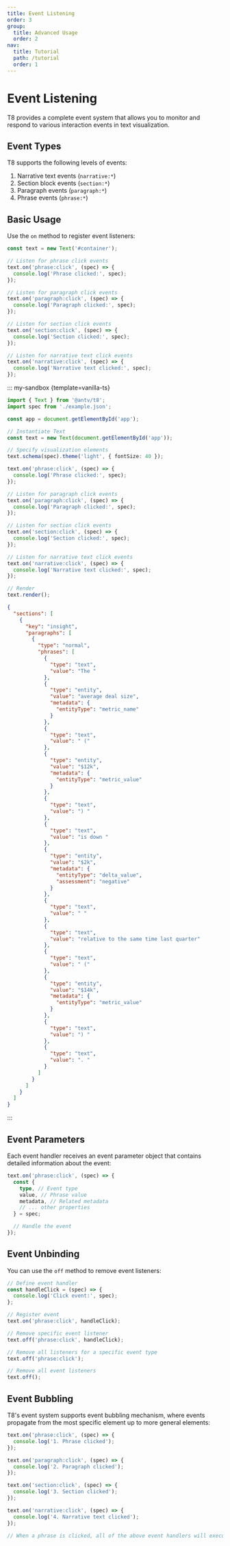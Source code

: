 ```yaml
---
title: Event Listening
order: 3
group:
  title: Advanced Usage
  order: 2
nav:
  title: Tutorial
  path: /tutorial
  order: 1
---
```


# Event Listening

T8 provides a complete event system that allows you to monitor and respond to various interaction events in text visualization.

## Event Types

T8 supports the following levels of events:

1. Narrative text events (`narrative:*`)
2. Section block events (`section:*`)
3. Paragraph events (`paragraph:*`)
4. Phrase events (`phrase:*`)

## Basic Usage

Use the `on` method to register event listeners:

```ts
const text = new Text('#container');

// Listen for phrase click events
text.on('phrase:click', (spec) => {
  console.log('Phrase clicked:', spec);
});

// Listen for paragraph click events
text.on('paragraph:click', (spec) => {
  console.log('Paragraph clicked:', spec);
});

// Listen for section click events
text.on('section:click', (spec) => {
  console.log('Section clicked:', spec);
});

// Listen for narrative text click events
text.on('narrative:click', (spec) => {
  console.log('Narrative text clicked:', spec);
});
```

::: my-sandbox {template=vanilla-ts}

```ts index.ts
import { Text } from '@antv/t8';
import spec from './example.json';

const app = document.getElementById('app');

// Instantiate Text
const text = new Text(document.getElementById('app'));

// Specify visualization elements
text.schema(spec).theme('light', { fontSize: 40 });

text.on('phrase:click', (spec) => {
  console.log('Phrase clicked:', spec);
});

// Listen for paragraph click events
text.on('paragraph:click', (spec) => {
  console.log('Paragraph clicked:', spec);
});

// Listen for section click events
text.on('section:click', (spec) => {
  console.log('Section clicked:', spec);
});

// Listen for narrative text click events
text.on('narrative:click', (spec) => {
  console.log('Narrative text clicked:', spec);
});

// Render
text.render();
```

```json example.json
{
  "sections": [
    {
      "key": "insight",
      "paragraphs": [
        {
          "type": "normal",
          "phrases": [
            {
              "type": "text",
              "value": "The "
            },
            {
              "type": "entity",
              "value": "average deal size",
              "metadata": {
                "entityType": "metric_name"
              }
            },
            {
              "type": "text",
              "value": " ("
            },
            {
              "type": "entity",
              "value": "$12k",
              "metadata": {
                "entityType": "metric_value"
              }
            },
            {
              "type": "text",
              "value": ") "
            },
            {
              "type": "text",
              "value": "is down "
            },
            {
              "type": "entity",
              "value": "$2k",
              "metadata": {
                "entityType": "delta_value",
                "assessment": "negative"
              }
            },
            {
              "type": "text",
              "value": " "
            },
            {
              "type": "text",
              "value": "relative to the same time last quarter"
            },
            {
              "type": "text",
              "value": " ("
            },
            {
              "type": "entity",
              "value": "$14k",
              "metadata": {
                "entityType": "metric_value"
              }
            },
            {
              "type": "text",
              "value": ") "
            },
            {
              "type": "text",
              "value": ". "
            }
          ]
        }
      ]
    }
  ]
}
```

:::

## Event Parameters

Each event handler receives an event parameter object that contains detailed information about the event:

```ts
text.on('phrase:click', (spec) => {
  const {
    type, // Event type
    value, // Phrase value
    metadata, // Related metadata
    // ... other properties
  } = spec;

  // Handle the event
});
```

## Event Unbinding

You can use the `off` method to remove event listeners:

```ts
// Define event handler
const handleClick = (spec) => {
  console.log('Click event:', spec);
};

// Register event
text.on('phrase:click', handleClick);

// Remove specific event listener
text.off('phrase:click', handleClick);

// Remove all listeners for a specific event type
text.off('phrase:click');

// Remove all event listeners
text.off();
```

## Event Bubbling

T8's event system supports event bubbling mechanism, where events propagate from the most specific element up to more general elements:

```ts
text.on('phrase:click', (spec) => {
  console.log('1. Phrase clicked');
});

text.on('paragraph:click', (spec) => {
  console.log('2. Paragraph clicked');
});

text.on('section:click', (spec) => {
  console.log('3. Section clicked');
});

text.on('narrative:click', (spec) => {
  console.log('4. Narrative text clicked');
});

// When a phrase is clicked, all of the above event handlers will execute in sequence
```
